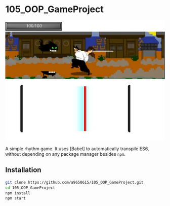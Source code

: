 # 105_OOP_GameProject
![Alt text](https://raw.githubusercontent.com/a9650615/105_OOP_GameProject/master/game_sample/image/cover.jpg)

A simple rhythm game. It uses [Babel] to automatically transpile ES6,
without depending on any package manager besides `npm`.

## Installation

```bash
git clone https://github.com/a9650615/105_OOP_GameProject.git
cd 105_OOP_GameProject
npm install
npm start
```

[ES6]: http://exploringjs.com/
[Electron]: http://electron.atom.io/

